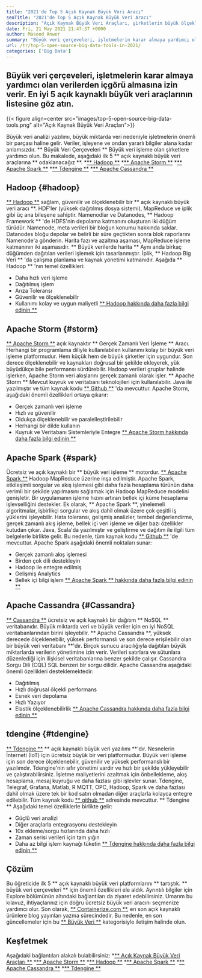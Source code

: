 ```yaml
---
title: "2021'de Top 5 Açık Kaynak Büyük Veri Aracı" 
seoTitle: "2021'de Top 5 Açık Kaynak Büyük Veri Aracı" 
description: "Açık Kaynak Büyük Veri Araçları, şirketlerin büyük ölçekli veri işlemeyi hızlı bir şekilde yapmasını sağlar. Bu kılavuz, doğru büyük veri çerçevesini seçmenize yardımcı olacaktır." 
date: Fri, 21 May 2021 21:47:37 +0000
author: Masood Anwer
summary: "Büyük veri çerçeveleri, işletmelerin karar almaya yardımcı olan verilerden içgörü almalarını sağlar. En iyi 5 açık kaynaklı büyük veri araçlarının listesine göz atın." 
url: /tr/top-5-open-source-big-data-tools-in-2021/
categories: ['Big Data']
---
```


## Büyük veri çerçeveleri, işletmelerin karar almaya yardımcı olan verilerden içgörü almasına izin verir. En iyi 5 açık kaynaklı büyük veri araçlarının listesine göz atın.

{{< figure align=center src="images/top-5-open-source-big-data-tools.png" alt="Açık Kaynak Büyük Veri Araçları">}}

Büyük veri analizi yazılımı, büyük miktarda veri nedeniyle işletmelerin önemli bir parçası haline gelir. Veriler, işleyene ve ondan yararlı bilgiler alana kadar anlamsızdır. ** Büyük Veri Çerçeveleri ** Büyük veri işleme olan şirketlere yardımcı olun. Bu makalede, aşağıdaki ilk 5 ** açık kaynaklı büyük veri araçlarına ** odaklanacağız **.
  *[** Hadoop **][1]
  *[** Apache Storm **][2]
  *[** Apache Spark **][3]
  *[** Tdengine **][4]
  *[** Apache Cassandra **][5]

## Hadoop {#hadoop}
[** Hadoop **][6] sağlam, güvenilir ve ölçeklenebilir bir ** açık kaynaklı büyük veri aracı **. HDF'ler (yüksek dağıtılmış dosya sistemi), MapReduce ve iplik gibi üç ana bileşene sahiptir. Namenodlar ve Datanodes, ** Hadoop Framework ** 'de HDFS'nin depolama katmanını oluşturan iki düğüm türüdür. Namenode, meta verileri bir bloğun konumu hakkında saklar. Datanodes bloğu depolar ve belirli bir süre geçtikten sonra blok raporlarını Namenode'a gönderin. Harita fazı ve azaltma aşaması, MapReduce işleme katmanının iki aşamasıdır. ** Büyük verilerde harita ** Aynı anda birkaç düğümden dağıtılan verileri işlemek için tasarlanmıştır. İplik, ** Hadoop Big Veri ** 'da çalışma planlama ve kaynak yönetimi katmanıdır.
Aşağıda ** Hadoop ** 'nın temel özellikleri:
  * Daha hızlı veri işleme
  * Dağıtılmış işlem
  * Arıza Toleransı
  * Güvenilir ve ölçeklenebilir
  * Kullanımı kolay ve uygun maliyetli
[** Hadoop hakkında daha fazla bilgi edinin **][7]

## Apache Storm {#storm}
[** Apache Storm **][8] açık kaynaktır ** Gerçek Zamanlı Veri İşleme ** Aracı. Herhangi bir programlama diliyle kullanılabilen kullanımı kolay bir büyük veri işleme platformudur. Hem küçük hem de büyük şirketler için uygundur. Son derece ölçeklenebilir ve kaynakları doğrusal bir şekilde ekleyerek, yük büyüdükçe bile performansı sürdürebilir. Hadoop verileri gruplar halinde işlerken, Apache Storm veri akışlarını gerçek zamanlı olarak işler. ** Apache Storm ** Mevcut kuyruk ve veritabanı teknolojileri için kullanılabilir. Java ile yazılmıştır ve tüm kaynak kodu [** Github **][9] 'da mevcuttur.
Apache Storm, aşağıdaki önemli özellikleri ortaya çıkarır:
  * Gerçek zamanlı veri işleme
  * Hızlı ve güvenilir
  * Oldukça ölçeklenebilir ve paralelleştirilebilir
  * Herhangi bir dilde kullanın
  * Kuyruk ve Veritabanı Sistemleriyle Entegre
[** Apache Storm hakkında daha fazla bilgi edinin **][10]

## Apache Spark {#spark}
Ücretsiz ve açık kaynaklı bir ** büyük veri işleme ** motordur. [** Apache Spark **][11] Hadoop MapReduce üzerine inşa edilmiştir. Apache Spark, etkileşimli sorgular ve akış işlemesi gibi daha fazla hesaplama türünün daha verimli bir şekilde yapılmasını sağlamak için Hadoop MapReduce modelini genişletir. Bir uygulamanın işleme hızını artıran bellek içi küme hesaplama işlevselliğini destekler. Ek olarak, ** Apache Spark **, yinelemeli algoritmalar, işbirlikçi sorgular ve akış dahil olmak üzere çok çeşitli iş yüklerini işleyebilir. Hata toleransı, gelişmiş analizler, tembel değerlendirme, gerçek zamanlı akış işleme, bellek içi veri işleme ve diğer bazı özellikler kutudan çıkar. Java, Scala'da yazılmıştır ve geliştirme ve dağıtım ile ilgili tüm belgelerle birlikte gelir. Bu nedenle, tüm kaynak kodu [** Github **][12] 'de mevcuttur.
Apache Spark aşağıdaki önemli noktaları sunar:
  * Gerçek zamanlı akış işlemesi
  * Birden çok dili destekleyin
  * Hadoop ile entegre edilmiş
  * Gelişmiş Analytics
  * Bellek içi bilgi işlem
[** Apache Spark ** hakkında daha fazla bilgi edinin **][13]

## Apache Cassandra {#Cassandra}
[** Cassandra **][14] ücretsiz ve açık kaynaklı bir dağıtım ** NoSQL ** veritabanıdır. Büyük miktarda veri ve büyük veriler için en iyi NoSQL veritabanlarından birini işleyebilir. ** Apache Cassandra **, yüksek derecede ölçeklenebilir, yüksek performanslı ve son derece erişilebilir olan bir büyük veri veritabanı **'dır. Birçok sunucu aracılığıyla dağıtılan büyük miktarlarda verilerin yönetimine izin verir. Verileri satırlara ve sütunlara düzenlediği için ilişkisel veritabanlarına benzer şekilde çalışır. Cassandra Sorgu Dili (CQL) SQL benzeri bir sorgu dilidir.
Apache Cassandra aşağıdaki önemli özellikleri desteklemektedir:
  * Dağıtılmış
  * Hızlı doğrusal ölçekli performans
  * Esnek veri depolama
  * Hızlı Yazıyor
  * Elastik ölçeklenebilirlik
[** Apache Cassandra hakkında daha fazla bilgi edinin **][15]

## tdengine {#tdengine}
[** Tdengine **][16] ** açık kaynaklı büyük veri yazılımı **'dır. Nesnelerin İnterneti (IoT) için ücretsiz büyük bir veri platformudur. Büyük veri işleme için son derece ölçeklenebilir, güvenilir ve yüksek performanslı bir yazılımdır. Tdengine'nin sıfır yönetimi vardır ve hızlı bir şekilde yükleyebilir ve çalıştırabilirsiniz. İşletme maliyetlerini azaltmak için önbellekleme, akış hesaplama, mesaj kuyruğu ve daha fazlası gibi işlevler sunar. Tdengine, Telegraf, Grafana, Matlab, R MQTT, OPC, Hadoop, Spark ve daha fazlası dahil olmak üzere tek bir kod satırı olmadan diğer araçlarla kolayca entegre edilebilir. Tüm kaynak kodu [** github **][17] adresinde mevcuttur.
** Tdengine ** Aşağıdaki temel özelliklerle birlikte gelir:
  * Güçlü veri analizi
  * Diğer araçlarla entegrasyonu destekleyin
  * 10x ekleme/sorgu hızlarında daha hızlı
  * Zaman serisi verileri için tam yığın
  * Daha az bilgi işlem kaynağı tüketin
[** Tdengine hakkında daha fazla bilgi edinin **][18]

## Çözüm
Bu öğreticide ilk 5 ** açık kaynaklı büyük veri platformlarını ** tartıştık. ** büyük veri çerçeveleri ** için önemli özellikleri ele aldık. Ayrıntılı bilgiler için Explore bölümünün altındaki bağlantıları da ziyaret edebilirsiniz. Umarım bu kılavuz, ihtiyaçlarınız için doğru ücretsiz büyük veri aracını seçmenize yardımcı olur.
Son olarak, [** Containerize.com **][19], en son açık kaynaklı ürünlere blog yayınları yazma sürecindedir. Bu nedenle, en son güncellemeler için bu [** Büyük Veri **][20] kategorisiyle iletişim halinde olun.

## Keşfetmek
Aşağıdaki bağlantıları alakalı bulabilirsiniz:
  *[** Açık Kaynak Büyük Veri Araçları **][21]
  *[** Apache Storm **][10]
  *[** Hadoop **][22]
  *[** Apache Spark **][11]
  *[** Apache Cassandra **][15]
  *[** Tdengine **][16]

  
[1]: #Hadoop
[2]: #Storm
[3]: #Spark
[4]: #TDengine
[5]: #Cassandra
[6]: https://hadoop.apache.org/
[7]: https://products.containerize.com/big-data/hadoop
[8]: https://storm.apache.org/
[9]: https://github.com/apache/storm
[10]: https://products.containerize.com/big-data/apache-storm/
[11]: https://products.containerize.com/big-data/apache-spark/
[12]: https://github.com/apache/spark
[13]: https://spark.apache.org/
[14]: https://cassandra.apache.org/
[15]: https://products.containerize.com/big-data/apache-cassandra/
[16]: https://products.containerize.com/big-data/tdengine/
[17]: https://github.com/taosdata/TDengine
[18]: https://www.taosdata.com/
[19]: https://containerize.com
[20]: https://blog.containerize.com/category/big-data/
[21]: https://products.containerize.com/big-data
[22]: https://products.containerize.com/big-data/hadoop/
